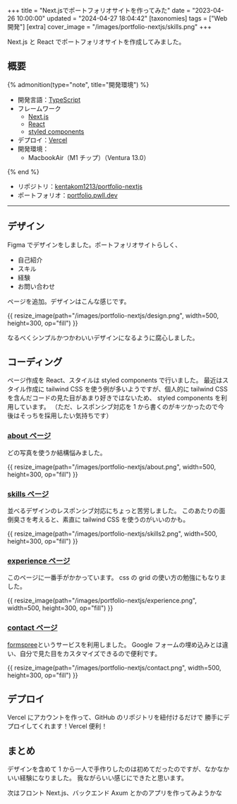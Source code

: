 +++
title = "Next.jsでポートフォリオサイトを作ってみた"
date = "2023-04-26 10:00:00"
updated = "2024-04-27 18:04:42"
[taxonomies]
tags = ["Web開発"]
[extra]
cover_image = "/images/portfolio-nextjs/skills.png"
+++

Next.js と React でポートフォリオサイトを作成してみました。

<!-- more -->

## 概要

{% admonition(type="note", title="開発環境") %}

- 開発言語：[TypeScript](https://www.typescriptlang.org/)
- フレームワーク
  - [Next.js](https://nextjs.org/)
  - [React](https://react.dev/)
  - [styled components](https://styled-components.com/)
- デプロイ：[Vercel](https://vercel.com/)
- 開発環境：
  - MacbookAir（M1 チップ）（Ventura 13.0）

{% end %}

- リポジトリ：[kentakom1213/portfolio-nextjs](https://github.com/kentakom1213/portfolio-nextjs)
- ポートフォリオ：[portfolio.pwll.dev](https://portfolio.pwll.dev)

---

## デザイン

Figma でデザインをしました。ポートフォリオサイトらしく、

- 自己紹介
- スキル
- 経験
- お問い合わせ

ページを追加。デザインはこんな感じです。

{{ resize_image(path="/images/portfolio-nextjs/design.png", width=500, height=300, op="fill") }}

なるべくシンプルかつかわいいデザインになるように腐心しました。

## コーディング

ページ作成を React、スタイルは styled components で行いました。
最近はスタイル作成に tailwind CSS を使う例が多いようですが、個人的に
tailwind CSS を含んだコードの見た目があまり好きではないため、
styled components を利用しています。
（ただ、レスポンシブ対応を 1 から書くのがキツかったので今後はそっちを採用したい気持ちです）

### [about ページ](https://kenta-komoto.vercel.app)

どの写真を使うか結構悩みました。

{{ resize_image(path="/images/portfolio-nextjs/about.png", width=500, height=300, op="fill") }}

### [skills ページ](https://kenta-komoto.vercel.app/skills/)

並べるデザインのレスポンシブ対応にちょっと苦労しました。
このあたりの面倒臭さを考えると、素直に tailwind CSS を使うのがいいのかも。

{{ resize_image(path="/images/portfolio-nextjs/skills2.png", width=500, height=300, op="fill") }}

### [experience ページ](https://kenta-komoto.vercel.app/experience/)

このページに一番手がかかっています。
css の grid の使い方の勉強にもなりました。

{{ resize_image(path="/images/portfolio-nextjs/experience.png", width=500, height=300, op="fill") }}

### [contact ページ](https://kenta-komoto.vercel.app/contact/)

[formspree](https://formspree.io/)というサービスを利用しました。
Google フォームの埋め込みとは違い、自分で見た目をカスタマイズできるので便利です。

{{ resize_image(path="/images/portfolio-nextjs/contact.png", width=500, height=300, op="fill") }}

## デプロイ

Vercel にアカウントを作って、GitHub のリポジトリを紐付けるだけで
勝手にデプロイしてくれます！Vercel 便利！

## まとめ

デザインを含めて 1 から一人で手作りしたのは初めてだったのですが、なかなかいい経験になりました。
我ながらいい感じにできたと思います。

次はフロント Next.js、バックエンド Axum とかのアプリを作ってみようかな

